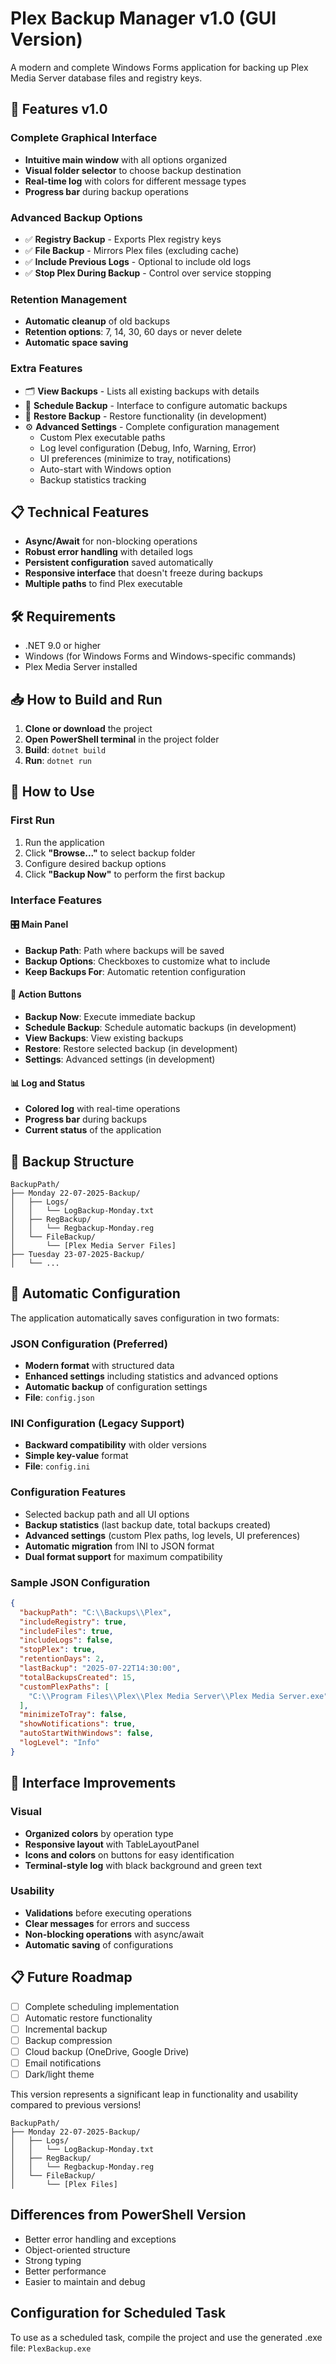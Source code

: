 # Plex Backup Manager v1.0 (GUI Version)

A modern and complete Windows Forms application for backing up Plex Media Server database files and registry keys.

## 🚀 Features v1.0

### Complete Graphical Interface

- **Intuitive main window** with all options organized
- **Visual folder selector** to choose backup destination
- **Real-time log** with colors for different message types
- **Progress bar** during backup operations

### Advanced Backup Options

- ✅ **Registry Backup** - Exports Plex registry keys
- ✅ **File Backup** - Mirrors Plex files (excluding cache)
- ✅ **Include Previous Logs** - Optional to include old logs
- ✅ **Stop Plex During Backup** - Control over service stopping

### Retention Management

- **Automatic cleanup** of old backups
- **Retention options**: 7, 14, 30, 60 days or never delete
- **Automatic space saving**

### Extra Features

- 🗂️ **View Backups** - Lists all existing backups with details
- 📅 **Schedule Backup** - Interface to configure automatic backups
- 🔄 **Restore Backup** - Restore functionality (in development)
- ⚙️ **Advanced Settings** - Complete configuration management
  - Custom Plex executable paths
  - Log level configuration (Debug, Info, Warning, Error)
  - UI preferences (minimize to tray, notifications)
  - Auto-start with Windows option
  - Backup statistics tracking

## 📋 Technical Features

- **Async/Await** for non-blocking operations
- **Robust error handling** with detailed logs
- **Persistent configuration** saved automatically
- **Responsive interface** that doesn't freeze during backups
- **Multiple paths** to find Plex executable

## 🛠️ Requirements

- .NET 9.0 or higher
- Windows (for Windows Forms and Windows-specific commands)
- Plex Media Server installed

## 📥 How to Build and Run

1. **Clone or download** the project
2. **Open PowerShell terminal** in the project folder
3. **Build**: `dotnet build`
4. **Run**: `dotnet run`

## 🎯 How to Use

### First Run

1. Run the application
2. Click **"Browse..."** to select backup folder
3. Configure desired backup options
4. Click **"Backup Now"** to perform the first backup

### Interface Features

#### 🎛️ Main Panel

- **Backup Path**: Path where backups will be saved
- **Backup Options**: Checkboxes to customize what to include
- **Keep Backups For**: Automatic retention configuration

#### 🔘 Action Buttons

- **Backup Now**: Execute immediate backup
- **Schedule Backup**: Schedule automatic backups (in development)
- **View Backups**: View existing backups
- **Restore**: Restore selected backup (in development)
- **Settings**: Advanced settings (in development)

#### 📊 Log and Status

- **Colored log** with real-time operations
- **Progress bar** during backups
- **Current status** of the application

## 📁 Backup Structure

```text
BackupPath/
├── Monday 22-07-2025-Backup/
│   ├── Logs/
│   │   └── LogBackup-Monday.txt
│   ├── RegBackup/
│   │   └── Regbackup-Monday.reg
│   └── FileBackup/
│       └── [Plex Media Server Files]
├── Tuesday 23-07-2025-Backup/
│   └── ...
```

## 🔧 Automatic Configuration

The application automatically saves configuration in two formats:

### JSON Configuration (Preferred)
- **Modern format** with structured data
- **Enhanced settings** including statistics and advanced options
- **Automatic backup** of configuration settings
- **File**: `config.json`

### INI Configuration (Legacy Support)
- **Backward compatibility** with older versions
- **Simple key-value** format
- **File**: `config.ini`

### Configuration Features
- Selected backup path and all UI options
- **Backup statistics** (last backup date, total backups created)
- **Advanced settings** (custom Plex paths, log levels, UI preferences)
- **Automatic migration** from INI to JSON format
- **Dual format support** for maximum compatibility

### Sample JSON Configuration
```json
{
  "backupPath": "C:\\Backups\\Plex",
  "includeRegistry": true,
  "includeFiles": true,
  "includeLogs": false,
  "stopPlex": true,
  "retentionDays": 2,
  "lastBackup": "2025-07-22T14:30:00",
  "totalBackupsCreated": 15,
  "customPlexPaths": [
    "C:\\Program Files\\Plex\\Plex Media Server\\Plex Media Server.exe"
  ],
  "minimizeToTray": false,
  "showNotifications": true,
  "autoStartWithWindows": false,
  "logLevel": "Info"
}
```

## 🎨 Interface Improvements

### Visual

- **Organized colors** by operation type
- **Responsive layout** with TableLayoutPanel
- **Icons and colors** on buttons for easy identification
- **Terminal-style log** with black background and green text

### Usability

- **Validations** before executing operations
- **Clear messages** for errors and success
- **Non-blocking operations** with async/await
- **Automatic saving** of configurations

## 📋 Future Roadmap

- [ ] Complete scheduling implementation
- [ ] Automatic restore functionality  
- [ ] Incremental backup
- [ ] Backup compression
- [ ] Cloud backup (OneDrive, Google Drive)
- [ ] Email notifications
- [ ] Dark/light theme

This version represents a significant leap in functionality and usability compared to previous versions!

```text
BackupPath/
├── Monday 22-07-2025-Backup/
│   ├── Logs/
│   │   └── LogBackup-Monday.txt
│   ├── RegBackup/
│   │   └── Regbackup-Monday.reg
│   └── FileBackup/
│       └── [Plex Files]
```

## Differences from PowerShell Version

- Better error handling and exceptions
- Object-oriented structure
- Strong typing
- Better performance
- Easier to maintain and debug

## Configuration for Scheduled Task

To use as a scheduled task, compile the project and use the generated .exe file:
`PlexBackup.exe`

